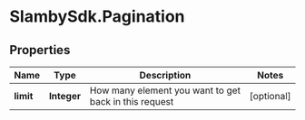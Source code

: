 # SlambySdk.Pagination

## Properties
Name | Type | Description | Notes
------------ | ------------- | ------------- | -------------
**limit** | **Integer** | How many element you want to get back in this request | [optional] 



